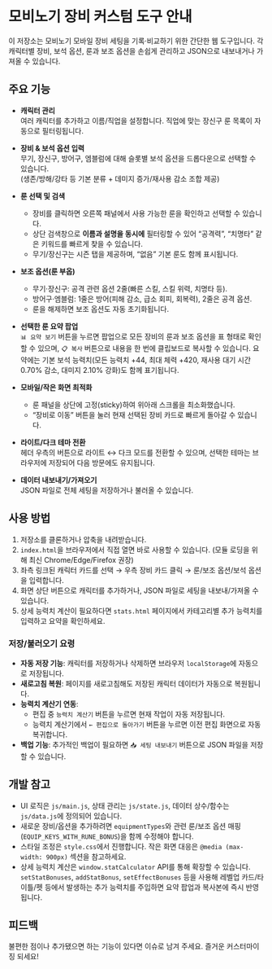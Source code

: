 # 모비노기 장비 커스텀 도구 안내

이 저장소는 모비노기 모바일 장비 세팅을 기록·비교하기 위한 간단한 웹 도구입니다. 각 캐릭터별 장비, 보석 옵션, 룬과 보조 옵션을 손쉽게 관리하고 JSON으로 내보내거나 가져올 수 있습니다.

## 주요 기능

- **캐릭터 관리**  
  여러 캐릭터를 추가하고 이름/직업을 설정합니다. 직업에 맞는 장신구 룬 목록이 자동으로 필터링됩니다.

- **장비 & 보석 옵션 입력**  
  무기, 장신구, 방어구, 엠블럼에 대해 슬롯별 보석 옵션을 드롭다운으로 선택할 수 있습니다.  
  (생존/방해/강타 등 기본 분류 + 데미지 증가/재사용 감소 조합 제공)

- **룬 선택 및 검색**  
  - 장비를 클릭하면 오른쪽 패널에서 사용 가능한 룬을 확인하고 선택할 수 있습니다.  
  - 상단 검색창으로 **이름과 설명을 동시에** 필터링할 수 있어 “공격력”, “치명타” 같은 키워드를 빠르게 찾을 수 있습니다.  
  - 무기/장신구는 시즌 탭을 제공하며, “없음” 기본 룬도 함께 표시됩니다.

- **보조 옵션(룬 부옵)**  
  - 무기·장신구: 공격 관련 옵션 2줄(빠른 스킬, 스킬 위력, 치명타 등).  
  - 방어구·엠블럼: 1줄은 방어(피해 감소, 급소 회피, 회복력), 2줄은 공격 옵션.  
  - 룬을 해제하면 보조 옵션도 자동 초기화됩니다.

- **선택한 룬 요약 팝업**  
  `📊 요약 보기` 버튼을 누르면 팝업으로 모든 장비의 룬과 보조 옵션을 표 형태로 확인할 수 있으며, `📋 복사` 버튼으로 내용을 한 번에 클립보드로 복사할 수 있습니다. 요약에는 기본 보석 능력치(모든 능력치 +44, 최대 체력 +420, 재사용 대기 시간 0.70% 감소, 대미지 2.10% 강화)도 함께 표기됩니다.

- **모바일/작은 화면 최적화**  
  - 룬 패널을 상단에 고정(sticky)하여 위아래 스크롤을 최소화했습니다.  
  - “장비로 이동” 버튼을 눌러 현재 선택된 장비 카드로 빠르게 돌아갈 수 있습니다.

- **라이트/다크 테마 전환**  
  헤더 우측의 버튼으로 라이트 ↔ 다크 모드를 전환할 수 있으며, 선택한 테마는 브라우저에 저장되어 다음 방문에도 유지됩니다.

- **데이터 내보내기/가져오기**  
  JSON 파일로 전체 세팅을 저장하거나 불러올 수 있습니다.

## 사용 방법

1. 저장소를 클론하거나 압축을 내려받습니다.  
2. `index.html`을 브라우저에서 직접 열면 바로 사용할 수 있습니다. (모듈 로딩을 위해 최신 Chrome/Edge/Firefox 권장)
3. 좌측 링크된 캐릭터 카드를 선택 → 우측 장비 카드 클릭 → 룬/보조 옵션/보석 옵션을 입력합니다.
4. 화면 상단 버튼으로 캐릭터를 추가하거나, JSON 파일로 세팅을 내보내/가져올 수 있습니다.
5. 상세 능력치 계산이 필요하다면 `stats.html` 페이지에서 카테고리별 추가 능력치를 입력하고 요약을 확인하세요.

### 저장/불러오기 요령

- **자동 저장 기능**: 캐릭터를 저장하거나 삭제하면 브라우저 `localStorage`에 자동으로 저장됩니다.
- **새로고침 복원**: 페이지를 새로고침해도 저장된 캐릭터 데이터가 자동으로 복원됩니다.
- **능력치 계산기 연동**:
  - 편집 중 `능력치 계산기` 버튼을 누르면 현재 작업이 자동 저장됩니다.
  - 능력치 계산기에서 `← 편집으로 돌아가기` 버튼을 누르면 이전 편집 화면으로 자동 복귀합니다.
- **백업 기능**: 추가적인 백업이 필요하면 `📥 세팅 내보내기` 버튼으로 JSON 파일을 저장할 수 있습니다.

## 개발 참고

- UI 로직은 `js/main.js`, 상태 관리는 `js/state.js`, 데이터 상수/함수는 `js/data.js`에 정의되어 있습니다.
- 새로운 장비/옵션을 추가하려면 `equipmentTypes`와 관련 룬/보조 옵션 매핑(`EQUIP_KEYS_WITH_RUNE_BONUS`)을 함께 수정해야 합니다.
- 스타일 조정은 `style.css`에서 진행합니다. 작은 화면 대응은 `@media (max-width: 900px)` 섹션을 참고하세요.
- 상세 능력치 계산은 `window.statCalculator` API를 통해 확장할 수 있습니다. `setStatBonuses`, `addStatBonus`, `setEffectBonuses` 등을 사용해 레벨업 카드/타이틀/펫 등에서 발생하는 추가 능력치를 주입하면 요약 팝업과 복사본에 즉시 반영됩니다.

## 피드백

불편한 점이나 추가됐으면 하는 기능이 있다면 이슈로 남겨 주세요. 즐거운 커스터마이징 되세요!
